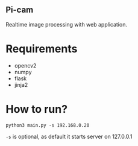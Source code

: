 ## Pi-cam

Realtime image processing with web application.

# Requirements
- opencv2
- numpy
- flask
- jinja2

# How to run?
```python3 main.py -s 192.168.0.20```

```-s``` is optional, as default it starts server on 127.0.0.1


